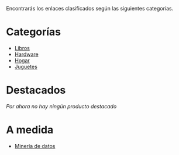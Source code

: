 Encontrarás los enlaces clasificados según las siguientes categorías.

# Categorías

- [Libros](https://rchavarria.github.io/readings)
- [Hardware](categories/hardware)
- [Hogar](categories/home)
- [Juguetes](categories/games)

# Destacados

*Por ahora no hay ningún producto destacado*

# A medida

- [Minería de datos](https://www.amazon.es/gp/product/8494180142/?&_encoding=UTF8&tag=rchavarria-21&linkCode=ur2&linkId=2edb89ec9f3c39169373a85527d2f804&camp=3638&creative=24630)

